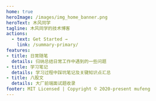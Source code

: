```yaml
---
home: true
heroImage: /images/img_home_banner.png
heroText: 木风同学
tagline: 木风同学的技术博客
actions:
  - text: Get Started →
    link: /summary-primary/
features:
- title: 日常随笔
  details: 归纳总结日常工作中遇到的一些问题
- title: 学习笔记
  details: 学习过程中踩坑笔记及关键知识点汇总
- title: 八股文
  details: 大厂前端面试题收录
footer: MIT Licensed | Copyright © 2020-present mufeng
---
```

